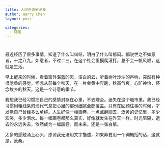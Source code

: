 ```yaml
---
title: 人间正道是沧桑
author: Harry Chen
layout: post

categories:
  - 随笔
---
```

# 

最近经历了很多事情，知道了什么叫纠结，明白了什么叫郁闷。都说世之不如意者，十之八九，如意者，不过二三，在这个社会里摸爬滚打，总不会一帆风顺，这就是生活。

早上醒来的时候，看着窗外湛蓝的天，洁白的云，听着树叶沙沙的声响，突然有种很沧桑的感觉。怀念从前每个秋天，在一片金黄中奔跑，秋高气爽，心旷神怡，怀念故乡的秋天。这是一个诗意的季节。

我想我已经习惯把自己的感情封存在心里，不去理会。迷失在这个城市里，我已经习惯用粗线条的现代气息把心里的那份细腻全部覆盖。只有在回顾往事的时候，才发觉自己曾经多么单纯。人生好像一幅画卷，一点点翻回去，泛黄的记忆里，多少欢笑，多少泪水。每一幅画卷都那么真实，好像就发生在昨天一样。时光阻隔，逝去的永远失去，依然成为一幅画卷。而未来，还是一张白纸。

太多的感触涌上心头，原谅我无法用文字描述，如果非要用一个词概括的话，这就是，沧桑。
